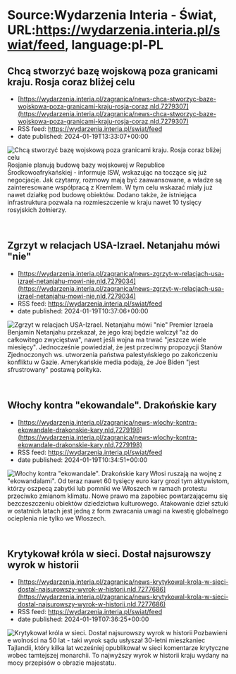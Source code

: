 # Source:Wydarzenia Interia - Świat, URL:https://wydarzenia.interia.pl/swiat/feed, language:pl-PL

## Chcą stworzyć bazę wojskową poza granicami kraju. Rosja coraz bliżej celu
 - [https://wydarzenia.interia.pl/zagranica/news-chca-stworzyc-baze-wojskowa-poza-granicami-kraju-rosja-coraz,nId,7279307](https://wydarzenia.interia.pl/zagranica/news-chca-stworzyc-baze-wojskowa-poza-granicami-kraju-rosja-coraz,nId,7279307)
 - RSS feed: https://wydarzenia.interia.pl/swiat/feed
 - date published: 2024-01-19T13:33:07+00:00

<p><a href="https://wydarzenia.interia.pl/zagranica/news-chca-stworzyc-baze-wojskowa-poza-granicami-kraju-rosja-coraz,nId,7279307"><img align="left" alt="Chcą stworzyć bazę wojskową poza granicami kraju. Rosja coraz bliżej celu" src="https://i.iplsc.com/chca-stworzyc-baze-wojskowa-poza-granicami-kraju-rosja-coraz/000IFD63AWOPKPSY-C321.jpg" /></a>Rosjanie planują budowę bazy wojskowej w Republice Środkowoafrykańskiej - informuje ISW, wskazując na toczące się już negocjacje. Jak czytamy, rozmowy mają być zaawansowane, a władze są zainteresowane współpracą z Kremlem. W tym celu wskazać miały już nawet działkę pod budowę obiektów. Dodano także, że istniejąca infrastruktura pozwala na rozmieszczenie w kraju nawet 10 tysięcy rosyjskich żołnierzy.</p><br clear="all" />

## Zgrzyt w relacjach USA-Izrael. Netanjahu mówi "nie"
 - [https://wydarzenia.interia.pl/zagranica/news-zgrzyt-w-relacjach-usa-izrael-netanjahu-mowi-nie,nId,7279034](https://wydarzenia.interia.pl/zagranica/news-zgrzyt-w-relacjach-usa-izrael-netanjahu-mowi-nie,nId,7279034)
 - RSS feed: https://wydarzenia.interia.pl/swiat/feed
 - date published: 2024-01-19T10:37:06+00:00

<p><a href="https://wydarzenia.interia.pl/zagranica/news-zgrzyt-w-relacjach-usa-izrael-netanjahu-mowi-nie,nId,7279034"><img align="left" alt="Zgrzyt w relacjach USA-Izrael. Netanjahu mówi &quot;nie&quot;" src="https://i.iplsc.com/zgrzyt-w-relacjach-usa-izrael-netanjahu-mowi-nie/000IF87Q7J41PII0-C321.jpg" /></a>Premier Izraela Benjamin Netanjahu przekazał, że jego kraj będzie walczył &quot;aż do całkowitego zwycięstwa&quot;, nawet jeśli wojna ma trwać &quot;jeszcze wiele miesięcy&quot;. Jednocześnie powiedział, że jest przeciwny propozycji Stanów Zjednoczonych ws. utworzenia państwa palestyńskiego po zakończeniu konfliktu w Gazie. Amerykańskie media podają, że Joe Biden &quot;jest sfrustrowany&quot; postawą polityka.</p><br clear="all" />

## Włochy kontra "ekowandale". Drakońskie kary
 - [https://wydarzenia.interia.pl/zagranica/news-wlochy-kontra-ekowandale-drakonskie-kary,nId,7279198](https://wydarzenia.interia.pl/zagranica/news-wlochy-kontra-ekowandale-drakonskie-kary,nId,7279198)
 - RSS feed: https://wydarzenia.interia.pl/swiat/feed
 - date published: 2024-01-19T10:34:51+00:00

<p><a href="https://wydarzenia.interia.pl/zagranica/news-wlochy-kontra-ekowandale-drakonskie-kary,nId,7279198"><img align="left" alt="Włochy kontra &quot;ekowandale&quot;. Drakońskie kary" src="https://i.iplsc.com/wlochy-kontra-ekowandale-drakonskie-kary/000IFBUNFWARXGEP-C321.jpg" /></a>Włosi ruszają na wojnę z &quot;ekowandalami&quot;. Od teraz nawet 60 tysięcy euro kary grozi tym aktywistom, którzy oszpecą zabytki lub pomniki we Włoszech w ramach protestu przeciwko zmianom klimatu. Nowe prawo ma zapobiec powtarzającemu się bezczeszczeniu obiektów dziedzictwa kulturowego. Atakowanie dzieł sztuki w ostatnich latach jest jedną z form zwracania uwagi na kwestię globalnego ocieplenia nie tylko we Włoszech.</p><br clear="all" />

## Krytykował króla w sieci. Dostał najsurowszy wyrok w historii
 - [https://wydarzenia.interia.pl/zagranica/news-krytykowal-krola-w-sieci-dostal-najsurowszy-wyrok-w-historii,nId,7277686](https://wydarzenia.interia.pl/zagranica/news-krytykowal-krola-w-sieci-dostal-najsurowszy-wyrok-w-historii,nId,7277686)
 - RSS feed: https://wydarzenia.interia.pl/swiat/feed
 - date published: 2024-01-19T07:36:25+00:00

<p><a href="https://wydarzenia.interia.pl/zagranica/news-krytykowal-krola-w-sieci-dostal-najsurowszy-wyrok-w-historii,nId,7277686"><img align="left" alt="Krytykował króla w sieci. Dostał najsurowszy wyrok w historii" src="https://i.iplsc.com/krytykowal-krola-w-sieci-dostal-najsurowszy-wyrok-w-historii/000IF8JI3WD3CG90-C321.jpg" /></a>Pozbawienie wolności na 50 lat - taki wyrok sądu usłyszał 30-letni mieszkaniec Tajlandii, który kilka lat wcześniej opublikował w sieci komentarze krytyczne wobec tamtejszej monarchii. To najwyższy wyrok w historii kraju wydany na mocy przepisów o obrazie majestatu. </p><br clear="all" />


